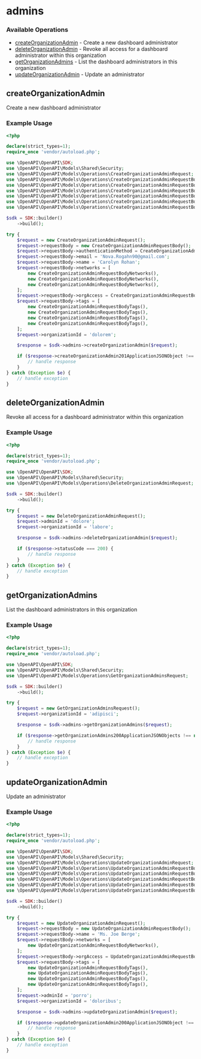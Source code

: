# admins

### Available Operations

* [createOrganizationAdmin](#createorganizationadmin) - Create a new dashboard administrator
* [deleteOrganizationAdmin](#deleteorganizationadmin) - Revoke all access for a dashboard administrator within this organization
* [getOrganizationAdmins](#getorganizationadmins) - List the dashboard administrators in this organization
* [updateOrganizationAdmin](#updateorganizationadmin) - Update an administrator

## createOrganizationAdmin

Create a new dashboard administrator

### Example Usage

```php
<?php

declare(strict_types=1);
require_once 'vendor/autoload.php';

use \OpenAPI\OpenAPI\SDK;
use \OpenAPI\OpenAPI\Models\Shared\Security;
use \OpenAPI\OpenAPI\Models\Operations\CreateOrganizationAdminRequest;
use \OpenAPI\OpenAPI\Models\Operations\CreateOrganizationAdminRequestBody;
use \OpenAPI\OpenAPI\Models\Operations\CreateOrganizationAdminRequestBodyAuthenticationMethodEnum;
use \OpenAPI\OpenAPI\Models\Operations\CreateOrganizationAdminRequestBodyNetworks;
use \OpenAPI\OpenAPI\Models\Operations\CreateOrganizationAdminRequestBodyOrgAccessEnum;
use \OpenAPI\OpenAPI\Models\Operations\CreateOrganizationAdminRequestBodyTags;
use \OpenAPI\OpenAPI\Models\Operations\CreateOrganizationAdminRequestBodyTagsAccessEnum;

$sdk = SDK::builder()
    ->build();

try {
    $request = new CreateOrganizationAdminRequest();
    $request->requestBody = new CreateOrganizationAdminRequestBody();
    $request->requestBody->authenticationMethod = CreateOrganizationAdminRequestBodyAuthenticationMethodEnum::EMAIL;
    $request->requestBody->email = 'Nova.Rogahn90@gmail.com';
    $request->requestBody->name = 'Carolyn Rohan';
    $request->requestBody->networks = [
        new CreateOrganizationAdminRequestBodyNetworks(),
        new CreateOrganizationAdminRequestBodyNetworks(),
        new CreateOrganizationAdminRequestBodyNetworks(),
    ];
    $request->requestBody->orgAccess = CreateOrganizationAdminRequestBodyOrgAccessEnum::ENTERPRISE;
    $request->requestBody->tags = [
        new CreateOrganizationAdminRequestBodyTags(),
        new CreateOrganizationAdminRequestBodyTags(),
        new CreateOrganizationAdminRequestBodyTags(),
        new CreateOrganizationAdminRequestBodyTags(),
    ];
    $request->organizationId = 'dolorem';

    $response = $sdk->admins->createOrganizationAdmin($request);

    if ($response->createOrganizationAdmin201ApplicationJSONObject !== null) {
        // handle response
    }
} catch (Exception $e) {
    // handle exception
}
```

## deleteOrganizationAdmin

Revoke all access for a dashboard administrator within this organization

### Example Usage

```php
<?php

declare(strict_types=1);
require_once 'vendor/autoload.php';

use \OpenAPI\OpenAPI\SDK;
use \OpenAPI\OpenAPI\Models\Shared\Security;
use \OpenAPI\OpenAPI\Models\Operations\DeleteOrganizationAdminRequest;

$sdk = SDK::builder()
    ->build();

try {
    $request = new DeleteOrganizationAdminRequest();
    $request->adminId = 'dolore';
    $request->organizationId = 'labore';

    $response = $sdk->admins->deleteOrganizationAdmin($request);

    if ($response->statusCode === 200) {
        // handle response
    }
} catch (Exception $e) {
    // handle exception
}
```

## getOrganizationAdmins

List the dashboard administrators in this organization

### Example Usage

```php
<?php

declare(strict_types=1);
require_once 'vendor/autoload.php';

use \OpenAPI\OpenAPI\SDK;
use \OpenAPI\OpenAPI\Models\Shared\Security;
use \OpenAPI\OpenAPI\Models\Operations\GetOrganizationAdminsRequest;

$sdk = SDK::builder()
    ->build();

try {
    $request = new GetOrganizationAdminsRequest();
    $request->organizationId = 'adipisci';

    $response = $sdk->admins->getOrganizationAdmins($request);

    if ($response->getOrganizationAdmins200ApplicationJSONObjects !== null) {
        // handle response
    }
} catch (Exception $e) {
    // handle exception
}
```

## updateOrganizationAdmin

Update an administrator

### Example Usage

```php
<?php

declare(strict_types=1);
require_once 'vendor/autoload.php';

use \OpenAPI\OpenAPI\SDK;
use \OpenAPI\OpenAPI\Models\Shared\Security;
use \OpenAPI\OpenAPI\Models\Operations\UpdateOrganizationAdminRequest;
use \OpenAPI\OpenAPI\Models\Operations\UpdateOrganizationAdminRequestBody;
use \OpenAPI\OpenAPI\Models\Operations\UpdateOrganizationAdminRequestBodyNetworks;
use \OpenAPI\OpenAPI\Models\Operations\UpdateOrganizationAdminRequestBodyOrgAccessEnum;
use \OpenAPI\OpenAPI\Models\Operations\UpdateOrganizationAdminRequestBodyTags;
use \OpenAPI\OpenAPI\Models\Operations\UpdateOrganizationAdminRequestBodyTagsAccessEnum;

$sdk = SDK::builder()
    ->build();

try {
    $request = new UpdateOrganizationAdminRequest();
    $request->requestBody = new UpdateOrganizationAdminRequestBody();
    $request->requestBody->name = 'Ms. Joe Berge';
    $request->requestBody->networks = [
        new UpdateOrganizationAdminRequestBodyNetworks(),
    ];
    $request->requestBody->orgAccess = UpdateOrganizationAdminRequestBodyOrgAccessEnum::NONE;
    $request->requestBody->tags = [
        new UpdateOrganizationAdminRequestBodyTags(),
        new UpdateOrganizationAdminRequestBodyTags(),
        new UpdateOrganizationAdminRequestBodyTags(),
        new UpdateOrganizationAdminRequestBodyTags(),
    ];
    $request->adminId = 'porro';
    $request->organizationId = 'doloribus';

    $response = $sdk->admins->updateOrganizationAdmin($request);

    if ($response->updateOrganizationAdmin200ApplicationJSONObject !== null) {
        // handle response
    }
} catch (Exception $e) {
    // handle exception
}
```

